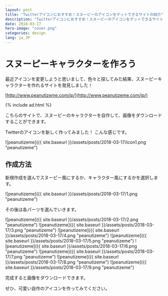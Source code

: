 ```yaml
---
layout: post
title: "Twitterアイコンにおすすめ！スヌーピーのアイコンをゲットできるサイトの紹介"
description: "Twitterアイコンにおすすめ！スヌーピーのアイコンをゲットできるサイトの紹介"
date: 2018-03-17
hero-image: "cover.png"
categories: design
lang: ja_JP
---
```


# スヌーピーキャラクターを作ろう

最近アイコンを変更しようと思いまして、色々と探してみた結果、スヌーピーキャラクターを作れるサイトを発見しました！

[http://www.peanutizeme.com/jp/](http://www.peanutizeme.com/jp/)

{% include ad.html %}

こちらのサイトで、スヌーピーのキャラクターを自作して、画像をダウンロードすることができます。

Twitterのアイコンを新しく作ってみました！
こんな感じです。

![peanutizeme]({{ site.baseurl }}/assets/posts/2018-03-17/icon1.png "peanutizeme")

## 作成方法

新規作成を選んでスヌーピー風にするか、キャラクター風にするかを選択します。

![peanutizeme]({{ site.baseurl }}/assets/posts/2018-03-17/1.png "peanutizeme")

その後は各パーツを選んでいきます。

![peanutizeme]({{ site.baseurl }}/assets/posts/2018-03-17/2.png "peanutizeme")
![peanutizeme]({{ site.baseurl }}/assets/posts/2018-03-17/3.png "peanutizeme")
![peanutizeme]({{ site.baseurl }}/assets/posts/2018-03-17/4.png "peanutizeme")
![peanutizeme]({{ site.baseurl }}/assets/posts/2018-03-17/5.png "peanutizeme")
![peanutizeme]({{ site.baseurl }}/assets/posts/2018-03-17/6.png "peanutizeme")
![peanutizeme]({{ site.baseurl }}/assets/posts/2018-03-17/7.png "peanutizeme")
![peanutizeme]({{ site.baseurl }}/assets/posts/2018-03-17/8.png "peanutizeme")
![peanutizeme]({{ site.baseurl }}/assets/posts/2018-03-17/9.png "peanutizeme")

完成すると画像をダウンロードできます。

ぜひ、可愛い自作のアイコンを作ってみてください。

